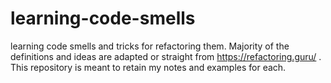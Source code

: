 # learning-code-smells
learning code smells and tricks for refactoring them. Majority of the definitions and ideas are adapted or straight from https://refactoring.guru/ . This repository is meant to retain my notes and examples for each.   
